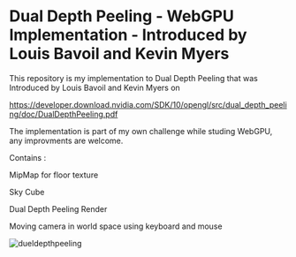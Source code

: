 # Dual Depth Peeling - WebGPU Implementation - Introduced by Louis Bavoil and Kevin Myers

This repository is my implementation to Dual Depth Peeling that was Introduced by Louis Bavoil and Kevin Myers on 

https://developer.download.nvidia.com/SDK/10/opengl/src/dual_depth_peeling/doc/DualDepthPeeling.pdf

The implementation is part of my own challenge while studing WebGPU, any improvments are welcome. 

Contains : 

MipMap for floor texture

Sky Cube 

Dual Depth Peeling Render

Moving camera in world space using keyboard and mouse


![dueldepthpeeling](https://github.com/user-attachments/assets/6a522a25-1db4-40c2-9d20-e2fb447e8498)
